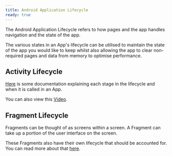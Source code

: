 ```yaml
---
title: Android Application Lifecycle
ready: true
---
```


The Android Application Lifecycle refers to how pages and the app handles navigation and the state of the app.

The various states in an App's lifecycle can be utilised to maintain the state of the app you would like to keep whilst also allowing the app to clear
non-required pages and data from memory to optimise performance.

## Activity Lifecycle

[Here](https://developer.android.com/guide/components/activities/activity-lifecycle#kotlin) is some documentation explaining each stage in the lifecycle and when it is called in an App.

You can also view this [Video](https://www.youtube.com/watch?v=UJN3AL4tiqw).

## Fragment Lifecycle

Fragments can be thought of as screens within a screen. A Fragment can take up a portion of the user interface on the screen.

These Fragments also have their own lifecycle that should be accounted for. You can read more about that [here](https://developer.android.com/guide/components/fragments).



